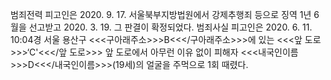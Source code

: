 범죄전력
피고인은 2020. 9. 17. 서울북부지방법원에서 강제추행죄 등으로 징역 1년 6월을 선고받고 2020. 3. 19. 그 판결이 확정되었다.
범죄사실
피고인은 2020. 6. 11. 10:04경 서울 용산구 <<<구아래주소>>>B<<</구아래주소>>>에 있는 <<<앞 도로>>>‘C'<<</앞 도로>>> 앞 도로에서 아무런 이유 없이 피해자 <<<내국인이름>>>D<<</내국인이름>>>(19세)의 얼굴을 주먹으로 1회 때렸다.
